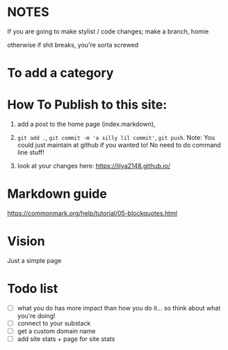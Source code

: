 # NOTES
If you are going to make stylist / code changes; make a branch, homie

otherwise if shit breaks, you're sorta screwed

# To add a category

# How To Publish to this site:

1) add a post to the home page (index.markdown), 

2) `git add .`, `git commit -m 'a silly lil commit'`, `git push`. Note: You could just maintain at github if you wanted to! No need to do command line stuff!

3) look at your changes here: https://lilya2148.github.io/

# Markdown guide
https://commonmark.org/help/tutorial/05-blockquotes.html

# Vision
Just a simple page

# Todo list
- [ ] what you do has more impact than how you do it... so think about what you're doing!
- [ ] connect to your substack
- [ ] get a custom domain name
- [ ] add site stats + page for site stats
